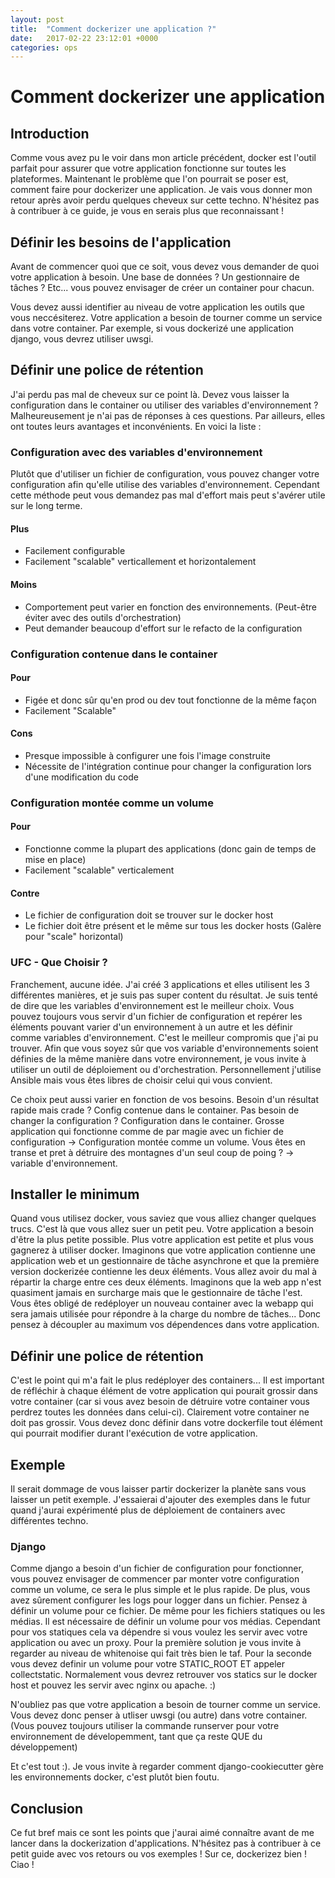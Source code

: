 ```yaml
---
layout: post
title:  "Comment dockerizer une application ?"
date:   2017-02-22 23:12:01 +0000
categories: ops
---
```


# Comment dockerizer une application

## Introduction

Comme vous avez pu le voir dans mon article précédent, docker est l'outil parfait pour assurer que votre application fonctionne sur toutes les plateformes. Maintenant le problème que l'on pourrait se poser est, comment faire pour dockerizer une application. Je vais vous donner mon retour après avoir perdu quelques cheveux sur cette techno. N'hésitez pas à contribuer à ce guide, je vous en serais plus que reconnaissant !

## Définir les besoins de l'application

Avant de commencer quoi que ce soit, vous devez vous demander de quoi votre application à besoin. Une base de données ? Un gestionnaire de tâches ? Etc... vous pouvez envisager de créer un container pour chacun.

Vous devez aussi identifier au niveau de votre application les outils que vous neccésiterez. Votre application a besoin de tourner comme un service dans votre container. Par exemple, si vous dockerizé une application django, vous devrez utiliser uwsgi.


## Définir une police de rétention

J'ai perdu pas mal de cheveux sur ce point là. Devez vous laisser la configuration dans le container ou utiliser des variables d'environnement ? Malheureusement je n'ai pas de réponses à ces questions. Par ailleurs, elles ont toutes leurs avantages et inconvénients. En voici la liste :

### Configuration avec des variables d'environnement

Plutôt que d'utiliser un fichier de configuration, vous pouvez changer votre configuration afin qu'elle utilise des variables d'environnement. Cependant cette méthode peut vous demandez pas mal d'effort mais peut s'avérer utile sur le long terme.

#### Plus

* Facilement configurable
* Facilement "scalable" verticallement et horizontalement

#### Moins

* Comportement peut varier en fonction des environnements. (Peut-être éviter avec des outils d'orchestration)
* Peut demander beaucoup d'effort sur le refacto de la configuration

### Configuration contenue dans le container

#### Pour

* Figée et donc sûr qu'en prod ou dev tout fonctionne de la même façon
* Facilement "Scalable"

#### Cons

* Presque impossible à configurer une fois l'image construite
* Nécessite de l'intégration continue pour changer la configuration lors d'une modification du code

### Configuration montée comme un volume

#### Pour
* Fonctionne comme la plupart des applications (donc gain de temps de mise en place)
* Facilement "scalable" verticalement

#### Contre
* Le fichier de configuration doit se trouver sur le docker host
* Le fichier doit être présent et le même sur tous les docker hosts (Galère pour "scale" horizontal)

### UFC - Que Choisir ? 

Franchement, aucune idée. J'ai créé 3 applications et elles utilisent les 3 différentes manières, et je suis pas super content du résultat. Je suis tenté de dire que les variables d'environnement est le meilleur choix. Vous pouvez toujours vous servir d'un fichier de configuration et repérer les éléments pouvant varier d'un environnement à un autre et les définir comme variables d'environnement. C'est le meilleur compromis que j'ai pu trouver. Afin que vous soyez sûr que vos variable d'environnements soient définies de la même manière dans votre environnement, je vous invite à utiliser un outil de déploiement ou d'orchestration. Personnellement j'utilise Ansible mais vous êtes libres de choisir celui qui vous convient.

Ce choix peut aussi varier en fonction de vos besoins. Besoin d'un résultat rapide mais crade ? Config contenue dans le container. Pas besoin de changer la configuration ? Configuration dans le container. Grosse application qui fonctionne comme de par magie avec un fichier de configuration -> Configuration montée comme un volume. Vous êtes en transe et pret à détruire des montagnes d'un seul coup de poing ? -> variable d'environnement.

## Installer le minimum

Quand vous utilisez docker, vous saviez que vous alliez changer quelques trucs. C'est là que vous allez suer un petit peu. Votre application a besoin d'être la plus petite possible. Plus votre application est petite et plus vous gagnerez à utiliser docker. Imaginons que votre application contienne une application web et un gestionnaire de tâche asynchrone et que la première version dockerizée contienne les deux éléments. Vous allez avoir du mal à répartir la charge entre ces deux éléments. Imaginons que la web app n'est quasiment jamais en surcharge mais que le gestionnaire de tâche l'est. Vous êtes obligé de redéployer un nouveau container avec la webapp qui sera jamais utilisée pour répondre à la charge du nombre de tâches... Donc pensez à découpler au maximum vos dépendences dans votre application.

## Définir une police de rétention

C'est le point qui m'a fait le plus redéployer des containers... Il est important de réfléchir à chaque élément de votre application qui pourait grossir dans votre container (car si vous avez besoin de détruire votre container vous perdrez toutes les données dans celui-ci). Clairement votre container ne doit pas grossir. Vous devez donc définir dans votre dockerfile tout élément qui pourrait modifier durant l'exécution de votre application.

## Exemple

Il serait dommage de vous laisser partir dockerizer la planète sans vous laisser un petit exemple.
J'essaierai d'ajouter des exemples dans le futur quand j'aurai expérimenté plus de déploiement de containers avec différentes techno.

### Django

Comme django a besoin d'un fichier de configuration pour fonctionner, vous pouvez envisager de commencer par monter votre configuration comme un volume, ce sera le plus simple et le plus rapide. De plus, vous avez sûrement configurer les logs pour logger dans un fichier. Pensez à définir un volume pour ce fichier. De même pour les fichiers statiques ou les médias. Il est nécessaire de définir un volume pour vos médias. Cependant pour vos statiques cela va dépendre si vous voulez les servir avec votre application ou avec un proxy. Pour la première solution je vous invite à regarder au niveau de whitenoise qui fait très bien le taf. Pour la seconde vous devez definir un volume pour votre STATIC_ROOT ET appeler collectstatic. Normalement vous devrez retrouver vos statics sur le docker host et pouvez les servir avec nginx ou apache. :)

N'oubliez pas que votre application a besoin de tourner comme un service. Vous devez donc penser à utliser uwsgi (ou autre) dans votre container. (Vous pouvez toujours utiliser la commande runserver pour votre environnement de dévelopemment, tant que ça reste QUE du développement)

Et c'est tout :). Je vous invite à regarder comment django-cookiecutter gère les environnements docker, c'est plutôt bien foutu.

## Conclusion

Ce fut bref mais ce sont les points que j'aurai aimé connaître avant de me lancer dans la dockerization d'applications. N'hésitez pas à contribuer à ce petit guide avec vos retours ou vos exemples ! Sur ce, dockerizez bien ! Ciao !

